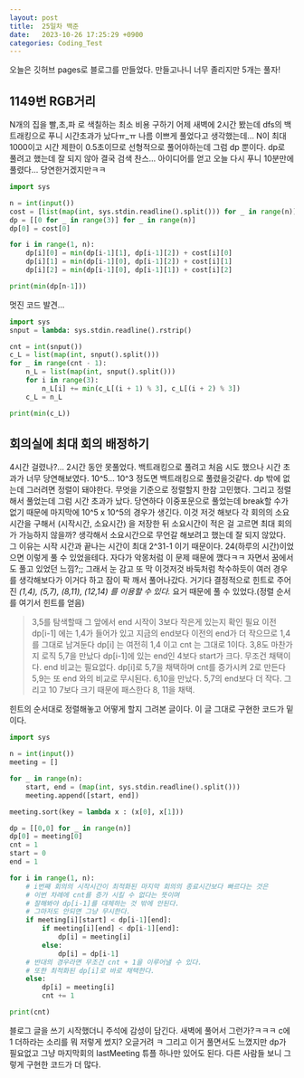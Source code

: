 ```yaml
---
layout: post
title:  25일차 백준
date:   2023-10-26 17:25:29 +0900
categories: Coding_Test
---  
```

오늘은 깃허브 pages로 블로그를 만들었다. 만들고나니 너무 졸리지만 5개는 풀자!

## 1149번 RGB거리

N개의 집을 빨,초,파 로 색칠하는 최소 비용 구하기
어제 새벽에 2시간 봤는데 dfs의 백트래킹으로 푸니 시간초과가 났다ㅠ_ㅠ 나름 이쁘게 풀었다고 생각했는데...
N이 최대 1000이고 시간 제한이 0.5초이므로 선형적으로 풀어야하는데 그럼 dp 뿐이다.
dp로 풀려고 했는데 잘 되지 않아 결국 검색 찬스...
아이디어를 얻고 오늘 다시 푸니 10분만에 풀렸다...
당연한거겠지만ㅋㅋ

```python
import sys

n = int(input())
cost = [list(map(int, sys.stdin.readline().split())) for _ in range(n)]
dp = [[0 for _ in range(3)] for _ in range(n)]
dp[0] = cost[0]

for i in range(1, n):
    dp[i][0] = min(dp[i-1][1], dp[i-1][2]) + cost[i][0]
    dp[i][1] = min(dp[i-1][0], dp[i-1][2]) + cost[i][1]
    dp[i][2] = min(dp[i-1][0], dp[i-1][1]) + cost[i][2]

print(min(dp[n-1]))
```
멋진 코드 발견...
```python
import sys
snput = lambda: sys.stdin.readline().rstrip()

cnt = int(snput())
c_L = list(map(int, snput().split()))
for _ in range(cnt - 1):
    n_L = list(map(int, snput().split()))
    for i in range(3):
        n_L[i] += min(c_L[(i + 1) % 3], c_L[(i + 2) % 3])
    c_L = n_L

print(min(c_L))
```

## 회의실에 최대 회의 배정하기
4시간 걸렸나?...
2시간 동안 못풀었다. 백트래킹으로 풀려고 처음 시도 했으나 시간 초과가 너무 당연해보였다.
10^5... 10^3 정도면 백트래킹으로 풀렸을것같다.
dp 밖에 없는데 그러려면 정렬이 돼야한다. 무엇을 기준으로 정렬할지 한참 고민했다.
그리고 정렬해서 풀었는데 그럼 시간 초과가 났다.
당연하다 이중포문으로 풀었는데 break할 수가 없기 때문에 마지막에 10^5 x 10^5의 경우가 생긴다.
이것 저것 해보다 각 회의의 소요시간을 구해서 (시작시간, 소요시간) 을 저장한 뒤
소요시간이 적은 걸 고르면 최대 회의가 가능하지 않을까? 생각해서
소요시간으로 무언갈 해보려고 했는데 잘 되지 않았다.
그 이유는 시작 시간과 끝나는 시간이 최대 2^31-1 이기 때문이다.
24(하루의 시간)이었으면 이렇게 풀 수 있었을테다.
자다가 악몽처럼 이 문제 때문에 깼다ㅋㅋ 자면서 꿈에서도 풀고 있었던 느낌?;;
그래서 눈 감고 또 막 이것저것 바둑처럼 착수하듯이 여러 경우를 생각해보다가
이거다 하고 잠이 팍 깨서 풀어나갔다.
거기다 결정적으로 힌트로 주어진 *(1,4), (5,7), (8,11), (12,14) 를 이용할 수 있다.*
요거 때문에 풀 수 있었다.(정렬 순서를 여기서 힌트를 얻음)
>3,5를 탐색할때 그 앞에서 end 시작이 3보다 작은게 있는지 확인 필요
이전 dp[i-1] 에는 1,4가 들어가 있고 지금의 end보다 이전의 end가 더 작으므로 1,4를 그대로
남겨둔다 dp[i] 는 여전히 1,4 이고 cnt 는 그대로 1이다.
3,8도 마찬가지 로직
5,7을 만났다 dp[i-1]에 있는 end인 4보다 start가 크다.
무조건 채택이다. end 비교는 필요없다.
dp[i]로 5,7을 채택하며 cnt를 증가시켜 2로 만든다
5,9는 또 end 와의 비교로 무시된다.
6,10을 만났다. 5,7의 end보다 더 작다. 그리고 10 7보다 크기 때문에 패스한다
8, 11을 채택.

힌트의 순서대로 정렬해놓고 어떻게 할지 그려본 글이다.
이 글 그대로 구현한 코드가 밑이다.
```python
import sys

n = int(input())
meeting = []

for _ in range(n):
    start, end = (map(int, sys.stdin.readline().split()))
    meeting.append([start, end])

meeting.sort(key = lambda x : (x[0], x[1]))

dp = [[0,0] for _ in range(n)]
dp[0] = meeting[0]
cnt = 1
start = 0
end = 1

for i in range(1, n):
    # i번째 회의의 시작시간이 최적화된 마지막 회의의 종료시간보다 빠르다는 것은
    # 이번 차례에 cnt를 증가 시킬 수 없다는 뜻이며
    # 잘해봐야 dp[i-1]를 대체하는 것 밖에 안된다. 
    # 그마저도 안되면 그냥 무시한다.  
    if meeting[i][start] < dp[i-1][end]:
        if meeting[i][end] < dp[i-1][end]:
            dp[i] = meeting[i]
        else:
            dp[i] = dp[i-1]
    # 반대의 경우라면 무조건 cnt + 1을 이루어낼 수 있다.
    # 또한 최적화된 dp[i]로 바로 채택한다.
    else:
        dp[i] = meeting[i]
        cnt += 1

print(cnt)
```
블로그 글을 쓰기 시작했더니 주석에 감성이 담긴다.
새벽에 풀어서 그런가?ㅋㅋㅋ c에 1 더하라는 소리를 뭐 저렇게 썼지? 오글거려 ㅋ
그리고 이거 풀면서도 느꼈지만 dp가 필요없고 그냥 마지막회의
lastMeeting 튜플 하나만 있어도 된다. 다른 사람들 보니 그렇게 구현한 코드가 더 많다.